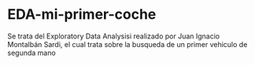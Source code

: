 # EDA-mi-primer-coche
Se trata del Exploratory Data Analysisi realizado por Juan Ignacio Montalbán Sardi, el cual trata sobre la busqueda de un primer vehiculo de segunda mano 
